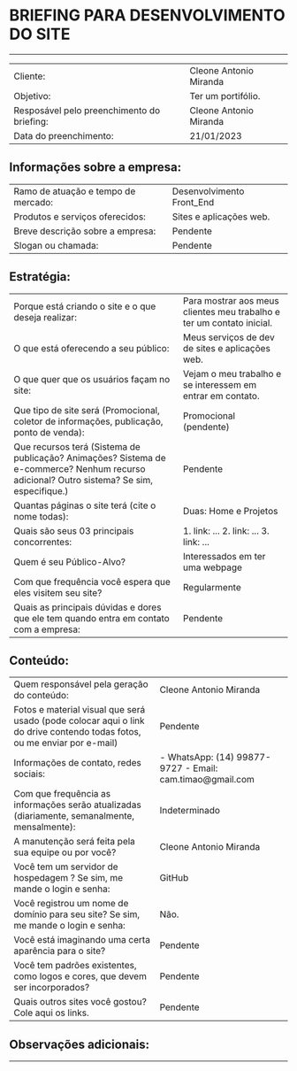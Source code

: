 # BRIEFING PARA DESENVOLVIMENTO DO SITE

---

<table>
    <tr>
        <td>Cliente:</td>
        <td>Cleone Antonio Miranda</td>
    </tr>
    <tr>
        <td>Objetivo:</td>
        <td>Ter um portifólio.</td>
    </tr>
    <tr>
        <td>Resposável pelo preenchimento do briefing:</td>
        <td>Cleone Antonio Miranda</td>
    </tr>
    <tr>
        <td>Data do preenchimento:</td>
        <td>21/01/2023</td>
    </tr>
</table>

## Informações sobre a empresa:

<table>
    <tr>
        <td>Ramo de atuação e tempo de mercado: </td>
        <td>Desenvolvimento Front_End</td>
    </tr>
    <tr>
        <td>Produtos e serviços oferecidos:</td>
        <td>Sites e aplicações web.</td>
    </tr>
    <tr>
        <td>Breve descrição sobre a empresa:</td>
        <td>Pendente</td>
    </tr>
    <tr>
        <td>Slogan ou chamada:</td>
        <td>Pendente</td>
    </tr>
</table>

## Estratégia:

<table>
    <tr>
        <td>Porque está criando o site e o que deseja realizar:</td>
        <td>Para mostrar aos meus clientes meu trabalho e ter um contato inicial.</td>
    </tr>
    <tr>
        <td>O que está oferecendo a seu público:</td>
        <td>Meus serviços de dev de sites e aplicações web.</td>
    </tr>
    <tr>
        <td>O que quer que os usuários façam no site:</td>
        <td>Vejam o meu trabalho e se interessem em entrar em contato.</td>
    </tr>
    <tr>
        <td>Que tipo de site será (Promocional, coletor de informações, publicação, ponto de venda):</td>
        <td>Promocional (pendente)</td>
    </tr>
    <tr>
        <td>Que recursos terá (Sistema de publicação? Animações? Sistema de e-commerce? Nenhum recurso adicional? Outro sistema? Se sim, especifique.)</td>
        <td>Pendente</td>
    </tr>
     <tr>
        <td>Quantas páginas o site terá (cite o nome todas):</td>
        <td>Duas: Home e Projetos</td>
    </tr>
    <tr>
        <td>Quais são seus 03 principais concorrentes:</td>
        <td>
            1. link: ...
            2. link: ...
            3. link: ...
        </td>
    </tr>
    <tr>
        <td>Quem é seu Público-Alvo?</td>
        <td>Interessados em ter uma webpage</td>        
    </tr>
    <tr>
        <td>Com que frequência você espera que eles visitem seu site?</td>
        <td>Regularmente</td>        
    </tr>
    <tr>
        <td>Quais as principais dúvidas e dores que ele tem quando entra em contato com a empresa:</td>
        <td>Pendente</td>        
    </tr>
</table>

## Conteúdo:

<table>
    <tr>
        <td>Quem responsável pela geração do conteúdo:</td>
        <td>Cleone Antonio Miranda</td>
    </tr>
    <tr>
        <td>Fotos e material visual que será usado (pode colocar aqui o link do drive contendo todas fotos, ou me enviar por e-mail)</td>
        <td>Pendente</td>
    </tr>
    <tr>
        <td>Informações de contato, redes sociais:</td>
        <td> 
            - WhatsApp: (14) 99877-9727
            - Email: cam.timao@gmail.com
        </td>
    </tr>
    <tr>
        <td>Com que frequência as informações serão atualizadas (diariamente, semanalmente, mensalmente):</td>
        <td>Indeterminado</td>
    </tr>
    <tr>
        <td>A manutenção será feita pela sua equipe ou por você?</td>
        <td>Cleone Antonio Miranda</td>
    </tr>
     <tr>
        <td>Você tem um servidor de hospedagem ? Se sim, me mande o login e senha:</td>
        <td>GitHub</td>
    </tr>
    <tr>
        <td>Você registrou um nome de domínio para seu site? Se sim, me mande o login e senha:</td>
        <td>Não.</td>
    </tr>
    <tr>
        <td>Você está imaginando uma certa aparência para o site?</td>
        <td>Pendente</td>        
    </tr>
    <tr>
        <td>Você tem padrões existentes, como logos e cores, que devem ser incorporados?</td>
        <td>Pendente</td>        
    </tr>
    <tr>
        <td>Quais outros sites você gostou? Cole aqui os links.</td>
        <td>Pendente</td>        
    </tr>
</table>

## Observações adicionais:

---
